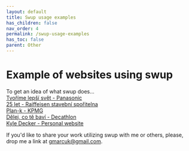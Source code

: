 ```yaml
---
layout: default
title: Swup usage examples
has_children: false
nav_order: 4
permalink: /swup-usage-examples
has_toc: false
parent: Other
---
```


# Example of websites using swup
To get an idea of what swup does...  
[Tvoříme lepší svět - Panasonic](https://plzen.cz.panasonic.com/)   
[25 let - Raiffeisen stavební spořitelna](https://www.rsts.cz/25let/)   
[Plan-k - KPMG](https://www.plan-k.cz/)   
[Dělej, co tě baví - Decathlon](http://delejcotebavi.decathlon.cz/)   
[Kyle Decker - Personal website](https://kyledecker.me/)   

If you'd like to share your work utilizing swup with me or others, please, drop me a link at <a href="mailto:gmarcuk@gmail.com?subject=My awesome project using swup">gmarcuk@gmail.com</a>.
